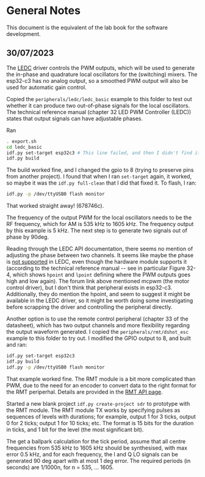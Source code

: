 # General Notes

This document is the equivalent of the lab book for the software development.

## 30/07/2023

The [LEDC](https://docs.espressif.com/projects/esp-idf/en/latest/esp32/api-reference/peripherals/ledc.html) driver controls the PWM outputs, which will be used to generate the in-phase and quadrature local oscillators for the (switching) mixers. The esp32-c3 has no analog output, so a smoothed PWM output will also be used for automatic gain control.

Copied the `peripherals/ledc/ledc_basic` example to this folder to test out whether it can produce two out-of-phase signals for the local oscillators. The technical reference manual (chapter 32 LED PWM Controller (LEDC)) states that output signals can have adjustable phases.

Ran

```bash
. export.sh
cd ledc_basic
idf.py set-target esp32c3 # This line failed, and then I didn't find it in the readme, so maybe it isn't necessary
idf.py build
```

The build worked fine, and I changed the gpio to 8 (trying to preserve pins from another project). I found that when I ran `set-target` again, it worked, so maybe it was the `idf.py full-clean` that I did that fixed it. To flash, I ran:

```bash
idf.py -p /dev/ttyUSB0 flash monitor
```

That worked straight away! (678746c). 

The frequency of the output PWM for the local oscillators needs to be the RF frequency, which for AM is 535 kHz to 1605 kHz. The frequency output by this example is 5 kHz. The next step is to generate two signals out of phase by 90deg.

Reading through the LEDC API documentation, there seems no mention of adjusting the phase between two channels. It seems like maybe the phase is [not supported](https://esp32.com/viewtopic.php?t=30621) in LEDC, even though the hardware module supports it (according to the technical reference manual -- see in particular Figure 32-4, which shows `hpoint` and `lpoint` defining where the PWM outputs goes high and low again). The forum link above mentioned mcpwm (the motor control driver), but I don't think that peripheral exists in esp32-c3. Additionally, they do mention the hpoint, and seem to suggest it might be available in the LEDC driver, so it might be worth doing some investigating before scrapping the driver and controlling the peripheral directly.

Another option is to use the remote control peripheral (chapter 33 of the datasheet), which has two output channels and more flexibility regarding the output waveform generated.  I copied the `peripherals/rmt/dshot_esc` example to this folder to try out. I modified the GPIO output to 8, and built and ran:

```bash
idf.py set-target esp32c3
idf.py build
idf.py -p /dev/ttyUSB0 flash monitor
```
That example worked fine. The RMT module is a bit more complicated than PWM, due to the need for an encoder to convert data to the right format for the RMT periperhal. Details are provided in the [RMT API page](https://docs.espressif.com/projects/esp-idf/en/latest/esp32/api-reference/peripherals/rmt.html). 

Started a new blank project `idf.py create-project sdr` to prototype with the RMT module. The RMT module TX works by specifying pulses as sequences of levels with durations; for example, output 1 for 3 ticks, output 0 for 2 ticks; output 1 for 10 ticks; etc. The format is 15 bits for the duration in ticks, and 1 bit for the level (the most significant bit).

The get a ballpark calculation for the tick period, assume that all centre frequencies from 535 kHz to 1605 kHz should be synthesised, with max error 0.5 kHz, and for each frequency, the I and Q LO signals can be generated 90 deg apart with at most 1 deg error. The required periods (in seconds) are 1/1000n, for n = 535, ... 1605. 
